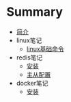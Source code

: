 # Summary

* [简介](README.md)
* linux笔记
    * [linux基础命令](linux/commond.md)
* redis笔记
    * [安装](redis/安装.md)
    * [主从配置](redis/主从配置_哨兵.md)
* docker笔记
    * [安装](docker/install.md)


